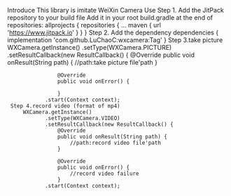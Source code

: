 Introduce
    This library is imitate WeiXin Camera
Use
    Step 1. Add the JitPack repository to your build file
        Add it in your root build.gradle at the end of repositories:
        allprojects {
            repositories {
                ...
                maven { url 'https://www.jitpack.io' }
            }
	    }
    Step 2. Add the dependency
        dependencies {
	        implementation 'com.github.LuChaoC:wxcamera:Tag'
	    }
    Step 3.take picture
        WXCamera.getInstance()
                .setType(WXCamera.PICTURE)
                .setResultCallback(new ResultCallback() {
                    @Override
                    public void onResult(String path) {
                        //path:take picture file'path
                    }

                    @Override
                    public void onError() {

                    }
                .start(Context context);
     Step 4.record video (format of mp4)
         WXCamera.getInstance()
                .setType(WXCamera.VIDEO)
                .setResultCallback(new ResultCallback() {
                    @Override
                    public void onResult(String path) {
                        //path:record video file'path
                    }

                    @Override
                    public void onError() {
                        //record video failure
                    }
                .start(Context context);
